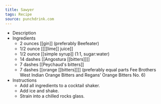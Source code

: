 ```yaml
---
title: Sawyer
tags: Recipe
source: punchdrink.com
---
```


- Description
- Ingredients
	- 2 ounces [[gin]] (preferably Beefeater)
	- 1/2 ounce [[[[lime]] juice]]
	- 1/2 ounce [[simple syrup]] (1:1, sugar:water)
	- 14 dashes [[Angostura [[bitters]]]]
	- 7 dashes [[Peychaud's bitters]]
	- 7 dashes [[orange [[bitters]]]] (preferably equal parts Fee Brothers West Indian Orange Bitters and Regans’ Orange Bitters No. 6)
- Instructions
	- Add all ingredients to a cocktail shaker.
	- Add ice and shake.
	- Strain into a chilled rocks glass.
